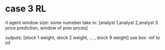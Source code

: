 # case 3 RL

rl agent
window size: some numeber
take in: [analyst 1,analyst 2,analyst 3 price prediction, window of prev prices]

outputs: [stock 1 weight, stock 2 weight, ... , stock 9 weight]
use box -inf to inf
